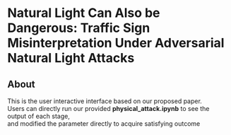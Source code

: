 # Natural Light Can Also be Dangerous: Traffic Sign Misinterpretation Under Adversarial Natural Light Attacks
## About
This is the user interactive interface based on our proposed paper.  
Users can directly run our provided **physical_attack.ipynb** to see the output of each stage,  
and modified the parameter directly to acquire satisfying outcome

